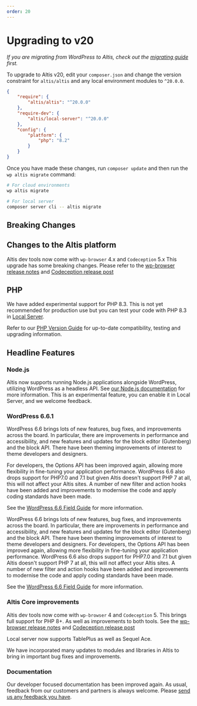 ```yaml
---
order: 20
---
```


# Upgrading to v20

*If you are migrating from WordPress to Altis, check out the [migrating guide](../migrating/) first.*

To upgrade to Altis v20, edit your `composer.json` and change the version constraint for `altis/altis` and any local environment
modules to `^20.0.0`.

```json
{
    "require": {
        "altis/altis": "^20.0.0"
    },
    "require-dev": {
        "altis/local-server": "^20.0.0"
    },
    "config": {
        "platform": {
            "php": "8.2"
        }
    }
}
```

Once you have made these changes, run `composer update` and then run the `wp altis migrate` command:

```sh
# For cloud environments
wp altis migrate

# For local server
composer server cli -- altis migrate
```

## Breaking Changes

## Changes to the Altis platform

Altis dev tools now come with `wp-browser` 4.x and `Codeception` 5.x This upgrade has some breaking changes. Please refer to
the [wp-browser release notes](https://github.com/lucatume/wp-browser/releases/tag/4.0.0)
and [Codeception release post](https://codeception.com/07-28-2022/codeception-5.html)

## PHP

We have added experimental support for PHP 8.3. This is not yet recommended for production use but you can test your code with
PHP 8.3 in [Local Server](docs://local-server/).

Refer to our [PHP Version Guide](docs://guides/updating-php/) for up-to-date compatibility, testing and upgrading information.

## Headline Features

### Node.js

Altis now supports running Node.js applications alongside WordPress, utilizing WordPress as a headless API. See [our Node.js
documentation](docs://cloud/nodejs/) for more information. This is an experimental feature, you can enable it in Local Server, and
we welcome feedback.

### WordPress 6.6.1

WordPress 6.6 brings lots of new features, bug fixes, and improvements across the board. In particular, there are improvements
in performance and accessibility, and new features and updates for the block editor (Gutenberg) and the block API.
There have been theming improvements of interest to theme developers and designers.

For developers, the Options API has been improved again, allowing more flexibility in fine-tuning your application performance.
WordPress 6.6 also drops support for PHP7.0 and 7.1 but given Altis doesn't support PHP 7 at all, this will not affect your
Altis sites. A number of new filter and action hooks have been added and improvements to modernise the code and apply coding
standards have been made.

See the
[WordPress 6.6 Field Guide](https://make.wordpress.org/core/2024/06/25/wordpress-6-6-field-guide/) for more information.

WordPress 6.6 brings lots of new features, bug fixes, and improvements across the board. In particular, there are improvements
in performance and accessibility, and new features and updates for the block editor (Gutenberg) and the block API.
There have been theming improvements of interest to theme developers and designers.
For developers, the Options API has been improved again, allowing more flexibility in fine-tuning your application performance.
WordPress 6.6 also drops support for PHP7.0 and 7.1 but given Altis doesn't support PHP 7 at all, this will not affect your
Altis sites. A number of new filter and action hooks have been added and improvements to modernise the code and apply coding
standards have been made.

See the
[WordPress 6.6 Field Guide](https://make.wordpress.org/core/2024/06/25/wordpress-6-6-field-guide/) for more information.

### Altis Core improvements

Altis dev tools now come with `wp-browser` 4 and `Codeception` 5. This brings full support for PHP 8+. As well as improvements to
both tools. See the [wp-browser release notes](https://github.com/lucatume/wp-browser/releases/tag/4.0.0)
and [Codeception release post](https://codeception.com/07-28-2022/codeception-5.html)

Local server now supports TablePlus as well as Sequel Ace.

We have incorporated many updates to modules and libraries in Altis to bring in important bug fixes and improvements.

### Documentation

Our developer focused documentation has been improved again. As usual, feedback from our customers and partners is always welcome.
Please [send us any feedback you have](mailto:support@altis-dxp.com).
